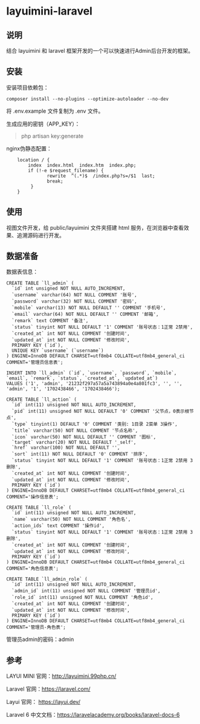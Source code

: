 # layuimini-laravel

## 说明

结合 layuimini 和 laravel 框架开发的一个可以快速进行Admin后台开发的框架。

## 安装

安装项目依赖包：
```
composer install --no-plugins --optimize-autoloader --no-dev
```

将 .env.example 文件复制为 .env 文件。

生成应用的密钥（APP_KEY）：
> php artisan key:generate

nginx伪静态配置：
```
    location / {
        index  index.html  index.htm  index.php;
        if (!-e $request_filename) {
               rewrite  ^(.*)$  /index.php?s=/$1  last;
               break;
         }
    }
```

## 使用

视图文件开发，给 public/layuimini 文件夹搭建 html 服务，在浏览器中查看效果、追溯源码进行开发。

## 数据准备

数据表信息：
```
CREATE TABLE `ll_admin` (
  `id` int unsigned NOT NULL AUTO_INCREMENT,
  `username` varchar(64) NOT NULL COMMENT '账号',
  `password` varchar(32) NOT NULL COMMENT '密码',
  `mobile` varchar(13) NOT NULL DEFAULT '' COMMENT '手机号',
  `email` varchar(64) NOT NULL DEFAULT '' COMMENT '邮箱',
  `remark` text COMMENT '备注',
  `status` tinyint NOT NULL DEFAULT '1' COMMENT '账号状态：1正常 2禁用',
  `created_at` int NOT NULL COMMENT '创建时间',
  `updated_at` int NOT NULL COMMENT '修改时间',
  PRIMARY KEY (`id`),
  UNIQUE KEY `username` (`username`)
) ENGINE=InnoDB DEFAULT CHARSET=utf8mb4 COLLATE=utf8mb4_general_ci COMMENT='管理员信息表';

INSERT INTO `ll_admin` (`id`, `username`, `password`, `mobile`, `email`, `remark`, `status`, `created_at`, `updated_at`) 
VALUES ('1', 'admin', '21232f297a57a5a743894a0e4a801fc3', '', '', 'admin', '1', '1702438466', '1702438466');

CREATE TABLE `ll_action` (
  `id` int(11) unsigned NOT NULL AUTO_INCREMENT,
  `pid` int(11) unsigned NOT NULL DEFAULT '0' COMMENT '父节点，0表示根节点',
  `type` tinyint(1) DEFAULT '0' COMMENT '类别: 1目录 2菜单 3操作',
  `title` varchar(50) NOT NULL COMMENT '节点名称',
  `icon` varchar(50) NOT NULL DEFAULT '' COMMENT '图标',
  `target` varchar(20) NOT NULL DEFAULT '_self',
  `href` varchar(100) NOT NULL DEFAULT '',
  `sort` int(11) NOT NULL DEFAULT '0' COMMENT '排序',
  `status` tinyint NOT NULL DEFAULT '1' COMMENT '账号状态：1正常 2禁用 3删除',
  `created_at` int NOT NULL COMMENT '创建时间',
  `updated_at` int NOT NULL COMMENT '修改时间',
  PRIMARY KEY (`id`)
) ENGINE=InnoDB DEFAULT CHARSET=utf8mb4 COLLATE=utf8mb4_general_ci COMMENT='操作信息表';

CREATE TABLE `ll_role` (
  `id` int(11) unsigned NOT NULL AUTO_INCREMENT,
  `name` varchar(50) NOT NULL COMMENT '角色名',
  `action_ids` text COMMENT '操作id',
  `status` tinyint NOT NULL DEFAULT '1' COMMENT '账号状态：1正常 2禁用 3删除',
  `created_at` int NOT NULL COMMENT '创建时间',
  `updated_at` int NOT NULL COMMENT '修改时间',
  PRIMARY KEY (`id`)
) ENGINE=InnoDB DEFAULT CHARSET=utf8mb4 COLLATE=utf8mb4_general_ci COMMENT='角色信息表';

CREATE TABLE `ll_admin_role` (
  `id` int(11) unsigned NOT NULL AUTO_INCREMENT,
  `admin_id` int(11) unsigned NOT NULL COMMENT '管理员id',
  `role_id` int(11) unsigned NOT NULL COMMENT '角色id',
  `created_at` int NOT NULL COMMENT '创建时间',
  `updated_at` int NOT NULL COMMENT '修改时间',
  PRIMARY KEY (`id`)
) ENGINE=InnoDB DEFAULT CHARSET=utf8mb4 COLLATE=utf8mb4_general_ci COMMENT='管理员-角色表';
```

管理员admin的密码：admin







## 参考

LAYUI MINI 官网：http://layuimini.99php.cn/

Laravel 官网：https://laravel.com/

Layui 官网： https://layui.dev/

Laravel 6 中文文档：https://laravelacademy.org/books/laravel-docs-6

